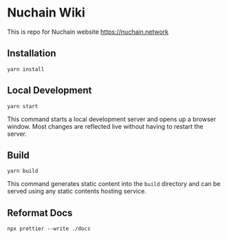 # Nuchain Wiki

This is repo for Nuchain website https://nuchain.network

## Installation

```console
yarn install
```

## Local Development

```console
yarn start
```

This command starts a local development server and opens up a browser window. Most changes are reflected live without having to restart the server.

## Build

```console
yarn build
```

This command generates static content into the `build` directory and can be served using any static contents hosting service.

## Reformat Docs

```console
npx prettier --write ./docs
```
